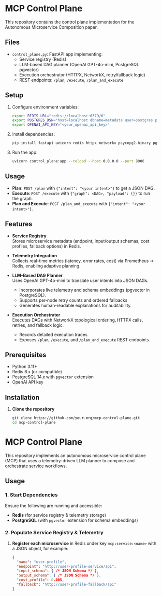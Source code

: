 # MCP Control Plane

This repository contains the control plane implementation for the Autonomous Microservice Composition paper.

## Files

- `control_plane.py`: FastAPI app implementing:
  - Service registry (Redis)
  - LLM-based DAG planner (OpenAI GPT-4o-mini, PostgreSQL pgvector)
  - Execution orchestrator (HTTPX, NetworkX, retry/fallback logic)
  - REST endpoints: `/plan`, `/execute`, `/plan_and_execute`

## Setup

1. Configure environment variables:
   ```bash
   export REDIS_URL="redis://localhost:6379/0"
   export POSTGRES_DSN="host=localhost dbname=metadata user=postgres password=secret"
   export OPENAI_API_KEY="<your_openai_api_key>"
   ```
2. Install dependencies:
   ```bash
   pip install fastapi uvicorn redis httpx networkx psycopg2-binary pgvector openai
   ```
3. Run the app:
   ```bash
   uvicorn control_plane:app --reload --host 0.0.0.0 --port 8000
   ```

## Usage

- **Plan**: `POST /plan` with `{"intent": "<your intent>"}` to get a JSON DAG.
- **Execute**: `POST /execute` with `{"graph": <DAG>, "payload": {}}` to run the graph.
- **Plan and Execute**: `POST /plan_and_execute` with `{"intent": "<your intent>"}`.



## Features

- **Service Registry**  
  Stores microservice metadata (endpoint, input/output schemas, cost profiles, fallback options) in Redis.

- **Telemetry Integration**  
  Collects real-time metrics (latency, error rates, cost) via Prometheus → Redis, enabling adaptive planning.

- **LLM-Based DAG Planner**  
  Uses OpenAI GPT-4o-mini to translate user intents into JSON DAGs.  
  - Incorporates live telemetry and schema embeddings (pgvector in PostgreSQL).  
  - Supports per-node retry counts and ordered fallbacks.  
  - Generates human-readable explanations for auditability.

- **Execution Orchestrator**  
  Executes DAGs with NetworkX topological ordering, HTTPX calls, retries, and fallback logic.  
  - Records detailed execution traces.  
  - Exposes `/plan`, `/execute`, and `/plan_and_execute` REST endpoints.

## Prerequisites

- Python 3.11+
- Redis 6.x (or compatible)
- PostgreSQL 14.x with `pgvector` extension
- OpenAI API key

## Installation

1. **Clone the repository**  
   ```bash
   git clone https://github.com/your-org/mcp-control-plane.git
   cd mcp-control-plane

# MCP Control Plane

This repository implements an autonomous microservice control plane (MCP) that uses a telemetry-driven LLM planner to compose and orchestrate service workflows.

## Usage

### 1. Start Dependencies

Ensure the following are running and accessible:

- **Redis** (for service registry & telemetry storage)  
- **PostgreSQL** (with `pgvector` extension for schema embeddings)

### 2. Populate Service Registry & Telemetry

1. **Register each microservice** in Redis under key `mcp:service:<name>` with a JSON object, for example:
   ```json
   {
     "name": "user-profile",
     "endpoint": "http://user-profile-service/api",
     "input_schema": { /* JSON Schema */ },
     "output_schema": { /* JSON Schema */ },
     "cost_profile": 0.005,
     "fallback": "http://user-profile-fallback/api"
   }

